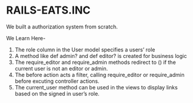 # RAILS-EATS.INC

We built a authorization system from scratch.

We Learn Here-

  1)  The role column in the User model specifies a users’ role
  2)  A method like def admin? and def editor? is created for business logic
  3)  The require_editor and require_admin methods redirect to () if the current user is not an editor or admin.
  4)  The before action acts a filter, calling require_editor or require_admin before excuting controller actions.
  5)  The current_user method can be used in the views to display links based on the signed in user’s role.
